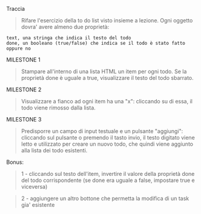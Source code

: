 Traccia

> Rifare l'esercizio della to do list visto insieme a lezione. Ogni oggetto dovra' avere almeno due proprietà:

    text, una stringa che indica il testo del todo
    done, un booleano (true/false) che indica se il todo è stato fatto oppure no

MILESTONE 1

> Stampare all'interno di una lista HTML un item per ogni todo.
> Se la proprietà done è uguale a true, visualizzare il testo del todo sbarrato.

MILESTONE 2

> Visualizzare a fianco ad ogni item ha una "x": cliccando su di essa, il todo viene rimosso dalla lista.

MILESTONE 3

> Predisporre un campo di input testuale e un pulsante "aggiungi": cliccando sul pulsante o premendo il tasto invio, il testo digitato viene letto e utilizzato per creare un nuovo todo, che quindi viene aggiunto alla lista dei todo esistenti.

Bonus:

> 1 - cliccando sul testo dell'item, invertire il valore della proprietà done del todo corrispondente (se done era uguale a false, impostare true e viceversa)

> 2 -  aggiungere un altro bottone che permetta la modifica di un task gia' esistente